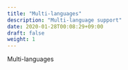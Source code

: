 ```yaml
---
title: "Multi-languages"
description: "Multi-language support"
date: 2020-01-28T00:08:29+09:00
draft: false
weight: 1
---
```


Multi-languages